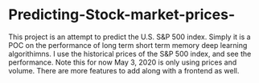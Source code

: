 # Predicting-Stock-market-prices-

This project is an attempt to predict the U.S. S&P 500 index. Simply it is a POC on the performance of long term short term memory deep learning algorithimns. I use the historical prices of the S&P 500 index, and see the performance. Note this for now May 3, 2020 is only using prices and volume. There are more features to add along with a frontend as well.

